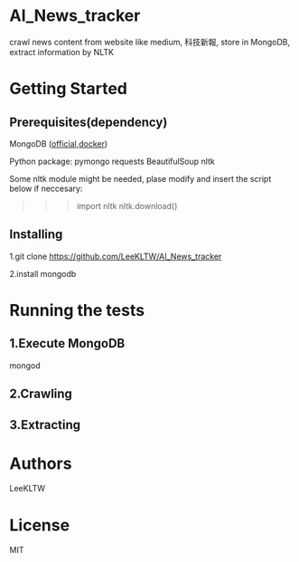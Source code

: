 # AI_News_tracker
crawl news content from website like medium, 科技新報, store in MongoDB, extract information by NLTK

# Getting Started
## Prerequisites(dependency)
MongoDB ([official](https://www.mongodb.com/),[docker](https://hub.docker.com/_/mongo/))

Python package:
  pymongo
  requests
  BeautifulSoup
  nltk

  Some nltk module might be needed, plase modify and insert the script below if neccesary:
  >>> import nltk
  >>> nltk.download()
  
## Installing
  1.git clone https://github.com/LeeKLTW/AI_News_tracker
  
  2.install mongodb
  
# Running the tests
## 1.Execute MongoDB
mongod
## 2.Crawling
## 3.Extracting

# Authors
LeeKLTW

# License
MIT
